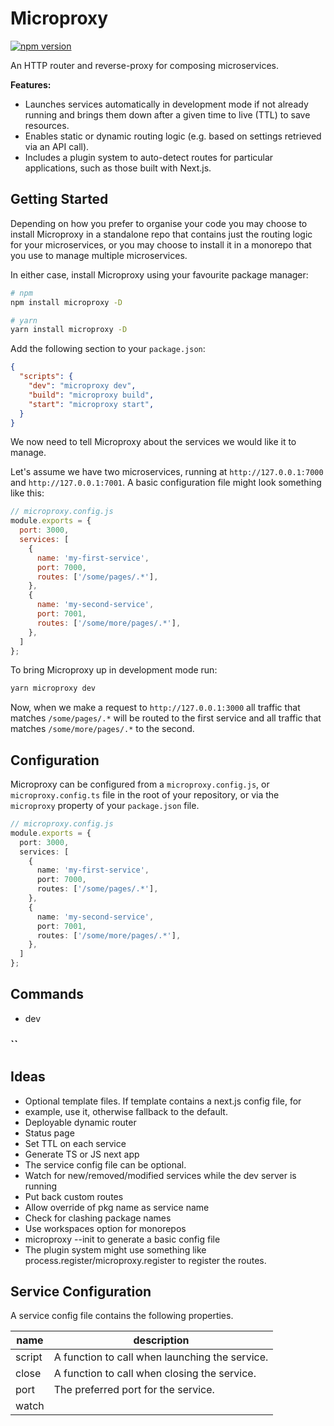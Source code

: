 # Microproxy

[![npm version](https://badge.fury.io/js/microproxy.svg)](https://badge.fury.io/js/microproxy)

An HTTP router and reverse-proxy for composing microservices.

**Features:**

- Launches services automatically in development mode if not already running
and brings them down after a given time to live (TTL) to save resources.
- Enables static or dynamic routing logic (e.g. based on settings retrieved via
an API call).
- Includes a plugin system to auto-detect routes for particular applications,
such as those built with Next.js.

## Getting Started

Depending on how you prefer to organise your code you may choose to install
Microproxy in a standalone repo that contains just the routing logic for your
microservices, or you may choose to install it in a monorepo that you use to
manage multiple microservices.

In either case, install Microproxy using your favourite package manager:

```sh
# npm
npm install microproxy -D

# yarn
yarn install microproxy -D
```

Add the following section to your `package.json`:

```json
{
  "scripts": {
    "dev": "microproxy dev",
    "build": "microproxy build",
    "start": "microproxy start",
  }
}
```

We now need to tell Microproxy about the services we would like it to manage.

Let's assume we have two microservices, running at `http://127.0.0.1:7000` and
`http://127.0.0.1:7001`. A basic configuration file might look something like
this:

```js
// microproxy.config.js
module.exports = {
  port: 3000,
  services: [
    {
      name: 'my-first-service',
      port: 7000,
      routes: ['/some/pages/.*'],
    },
    {
      name: 'my-second-service',
      port: 7001,
      routes: ['/some/more/pages/.*'],
    },
  ]
};
```

To bring Microproxy up in development mode run:

```sh
yarn microproxy dev
```

Now, when we make a request to `http://127.0.0.1:3000` all traffic
that matches `/some/pages/.*` will be routed to the first service and all
traffic that matches `/some/more/pages/.*` to the second.

## Configuration

Microproxy can be configured from a `microproxy.config.js`, or
`microproxy.config.ts` file in the root of your repository, or via the
`microproxy` property of your `package.json` file.

```ts
// microproxy.config.js
module.exports = {
  port: 3000,
  services: [
    {
      name: 'my-first-service',
      port: 7000,
      routes: ['/some/pages/.*'],
    },
    {
      name: 'my-second-service',
      port: 7001,
      routes: ['/some/more/pages/.*'],
    },
  ]
};
```

## Commands

- dev

### ``

## Ideas

- Optional template files. If template contains a next.js config file, for
- example, use it, otherwise fallback to the default.
- Deployable dynamic router
- Status page
- Set TTL on each service
- Generate TS or JS next app
- The service config file can be optional.
- Watch for new/removed/modified services while the dev server is running
- Put back custom routes
- Allow override of pkg name as service name
- Check for clashing package names
- Use workspaces option for monorepos
- microproxy --init to generate a basic config file
- The plugin system might use something like process.register/microproxy.register
to register the routes.

## Service Configuration

A service config file contains the following properties.

| name  | description |
|-------|-------------|
| script | A function to call when launching the service. |
| close | A function to call when closing the service.   |
| port  | The preferred port for the service.            |
| watch |
